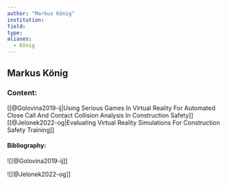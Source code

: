 ```yaml
---
author: "Markus König"
institution:
field:
type:
aliases:
  - König
---
```


## Markus König

### Content:
[[@Golovina2019-ij|Using Serious Games In Virtual Reality For Automated Close Call And Contact Collision Analysis In Construction Safety]]
[[@Jelonek2022-og|Evaluating Virtual Reality Simulations For Construction Safety Training]]

#### Bibliography:

![[@Golovina2019-ij]]

![[@Jelonek2022-og]]